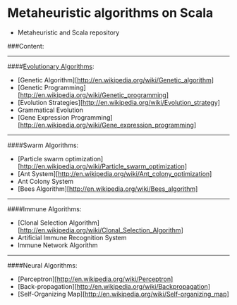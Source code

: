Metaheuristic algorithms on Scala
=================================
+ Metaheuristic and Scala repository

###Content:

-------------------------------

####[Evolutionary Algorithms](http://github.com/immediatus/metaheuristic-algorithms/tree/master/evolutionary#evolutionary-algorithms):
* [Genetic Algorithm][http://en.wikipedia.org/wiki/Genetic_algorithm]
* [Genetic Programming][http://en.wikipedia.org/wiki/Genetic_programming]
* [Evolution Strategies][http://en.wikipedia.org/wiki/Evolution_strategy]
* Grammatical Evolution
* [Gene Expression Programming][http://en.wikipedia.org/wiki/Gene_expression_programming]

-------------------------------

####Swarm Algorithms:
* [Particle swarm optimization][http://en.wikipedia.org/wiki/Particle_swarm_optimization]
* [Ant System][http://en.wikipedia.org/wiki/Ant_colony_optimization]
* Ant Colony System
* [Bees Algorithm][http://en.wikipedia.org/wiki/Bees_algorithm]

-------------------------------

####Immune Algorithms:
* [Clonal Selection Algorithm][http://en.wikipedia.org/wiki/Clonal_Selection_Algorithm]
* Artificial Immune Recognition System
* Immune Network Algorithm

-------------------------------

####Neural Algorithms:
* [Perceptron][http://en.wikipedia.org/wiki/Perceptron]
* [Back-propagation][http://en.wikipedia.org/wiki/Backpropagation]
* [Self-Organizing Map][http://en.wikipedia.org/wiki/Self-organizing_map]
